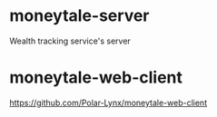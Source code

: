 # moneytale-server
Wealth tracking service's server


# moneytale-web-client
https://github.com/Polar-Lynx/moneytale-web-client
